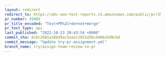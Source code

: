 ```yaml
---
layout: redirect
redirect_to: https://a8c-woo-test-reports.s3.amazonaws.com/public/pr/35085/api/index.html
pr_number: 35085
pr_title_encoded: "Test+PR%2C+do+not+merge"
pr_test_type: api
last_published: "2022-10-13 20:43:54 +0000"
commit_sha: dc6c2681a10bd9ac5aa2c2b51d3bcd406a5d0cbd
commit_message: "Update try-pr-assignment.yml"
branch_name: try/assign-team-review-to-pr
---
```

